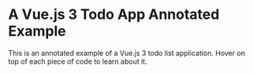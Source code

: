 # A Vue.js 3 Todo App Annotated Example

This is an annotated example of a Vue.js 3 todo list application. Hover on top of each piece of code to learn about it.